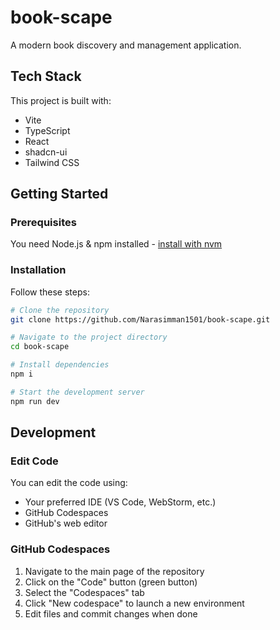 # book-scape

A modern book discovery and management application.

## Tech Stack

This project is built with:

- Vite
- TypeScript
- React
- shadcn-ui
- Tailwind CSS

## Getting Started

### Prerequisites

You need Node.js & npm installed - [install with nvm](https://github.com/nvm-sh/nvm#installing-and-updating)

### Installation

Follow these steps:

```sh
# Clone the repository
git clone https://github.com/Narasimman1501/book-scape.git

# Navigate to the project directory
cd book-scape

# Install dependencies
npm i

# Start the development server
npm run dev
```

## Development

### Edit Code

You can edit the code using:

- Your preferred IDE (VS Code, WebStorm, etc.)
- GitHub Codespaces
- GitHub's web editor

### GitHub Codespaces

1. Navigate to the main page of the repository
2. Click on the "Code" button (green button)
3. Select the "Codespaces" tab
4. Click "New codespace" to launch a new environment
5. Edit files and commit changes when done
